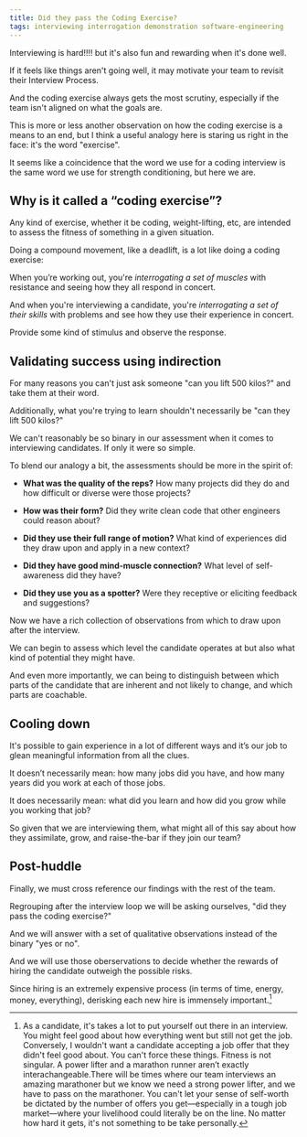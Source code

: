 ```yaml
---
title: Did they pass the Coding Exercise?
tags: interviewing interrogation demonstration software-engineering
---
```


Interviewing is hard!!!! but it's also fun and rewarding when it's done well.

If it feels like things aren't going well, it may motivate your team to revisit their Interview Process. 

And the coding exercise always gets the most scrutiny, especially if the team isn't aligned on what the goals are.

This is more or less another observation on how the coding exercise is a means to an end, but I think a useful analogy here is staring us right in the face: it's the word "exercise".

It seems like a coincidence that the word we use for a coding interview is the same word we use for strength conditioning, but here we are.


## Why is it called a “coding exercise”?

Any kind of exercise, whether it be coding, weight-lifting, etc, are intended to assess the fitness of something in a given situation.

Doing a compound movement, like a deadlift, is a lot like doing a coding exercise: 

When you’re working out, you're _interrogating a set of muscles_ with resistance and seeing how they all respond in concert. 

And when you're interviewing a candidate, you're _interrogating a set of their skills_ with problems and see how they use their experience in concert. 

Provide some kind of stimulus and observe the response. 


## Validating success using indirection

For many reasons you can't just ask someone "can you lift 500 kilos?" and take them at their word. 

Additionally, what you're trying to learn shouldn't necessarily be "can they lift 500 kilos?"

We can't reasonably be so binary in our assessment when it comes to interviewing candidates. If only it were so simple.

To blend our analogy a bit, the assessments should be more in the spirit of: 

- **What was the quality of the reps?** 
  How many projects did they do and how difficult or diverse were those projects?
  
- **How was their form?** 
  Did they write clean code that other engineers could reason about?
  
- **Did they use their full range of motion?** 
  What kind of experiences did they draw upon and apply in a new context?
  
- **Did they have good mind-muscle connection?** 
  What level of self-awareness did they have?
  
- **Did they use you as a spotter?**
  Were they receptive or eliciting feedback and suggestions?
  
  
Now we have a rich collection of observations from which to draw upon after the interview.

We can begin to assess which level the candidate operates at but also what kind of potential they might have.

And even more importantly, we can being to distinguish between which parts of the candidate that are inherent and not likely to change, and which parts are coachable. 


## Cooling down

It's possible to gain experience in a lot of different ways and it’s our job to glean meaningful information from all the clues. 

It doesn’t necessarily mean: how many jobs did you have, and how many years did you work at each of those jobs. 

It does necessarily mean: what did you learn and how did you grow while you working that job?

So given that we are interviewing them, what might all of this say about how they assimilate, grow, and raise-the-bar if they join our team?


## Post-huddle

Finally, we must cross reference our findings with the rest of the team.

Regrouping after the interview loop we will be asking ourselves, "did they pass the coding exercise?"

And we will answer with a set of qualitative observations instead of the binary "yes or no".

And we will use those oberservations to decide whether the rewards of hiring the candidate outweigh the possible risks.

Since hiring is an extremely expensive process (in terms of time, energy, money, everything), derisking each new hire is immensely important.[^recovery]

[^recovery]: As a candidate, it's takes a lot to put yourself out there in an interview. You might feel good about how everything went but still not get the job.  
Conversely, I wouldn't want a candidate accepting a job offer that they didn't feel good about. You can't force these things. Fitness is not singular. A power lifter and a marathon runner aren’t exactly interachangeable.There will be times where our team interviews an amazing marathoner but we know we need a strong power lifter, and we have to pass on the marathoner. You can't let your sense of self-worth be dictated by the number of offers you get—especially in a tough job market—where your livelihood could literally be on the line. No matter how hard it gets, it's not something to be take personally.
